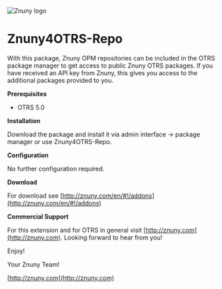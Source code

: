 ![Znuny logo](http://znuny.com/assets/images/logo_small.png)

Znuny4OTRS-Repo
=================
With this package, Znuny OPM repositories can be included in the OTRS package manager to get access to public Znuny OTRS packages. If you have received an API key from Znuny, this gives you access to the additional packages provided to you.

**Prerequisites**

- OTRS 5.0

**Installation**

Download the package and install it via admin interface -> package manager or use Znuny4OTRS-Repo.

**Configuration**

No further configuration required.

**Download**

For download see [http://znuny.com/en/#!/addons](http://znuny.com/en/#!/addons)

**Commercial Support**

For this extension and for OTRS in general visit [http://znuny.com](http://znuny.com). Looking forward to hear from you!

Enjoy!

 Your Znuny Team!

 [http://znuny.com](http://znuny.com)
